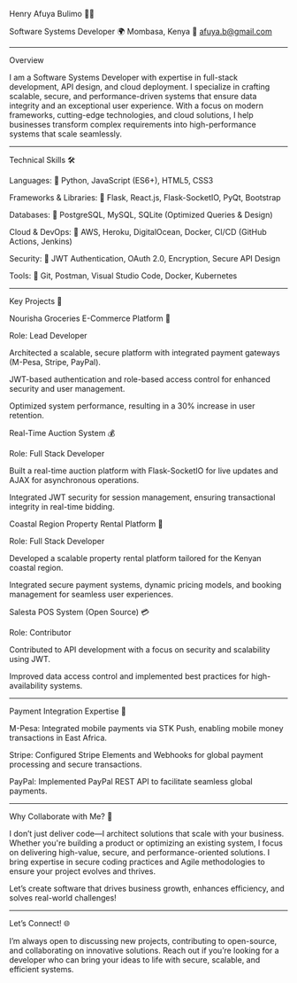 Henry Afuya Bulimo 👨‍💻

Software Systems Developer
🌍 Mombasa, Kenya
📧 afuya.b@gmail.com


---

Overview

I am a Software Systems Developer with expertise in full-stack development, API design, and cloud deployment. I specialize in crafting scalable, secure, and performance-driven systems that ensure data integrity and an exceptional user experience. With a focus on modern frameworks, cutting-edge technologies, and cloud solutions, I help businesses transform complex requirements into high-performance systems that scale seamlessly.


---

Technical Skills 🛠️

Languages:
🔹 Python, JavaScript (ES6+), HTML5, CSS3

Frameworks & Libraries:
🔹 Flask, React.js, Flask-SocketIO, PyQt, Bootstrap

Databases:
🔹 PostgreSQL, MySQL, SQLite (Optimized Queries & Design)

Cloud & DevOps:
🔹 AWS, Heroku, DigitalOcean, Docker, CI/CD (GitHub Actions, Jenkins)

Security:
🔹 JWT Authentication, OAuth 2.0, Encryption, Secure API Design

Tools:
🔹 Git, Postman, Visual Studio Code, Docker, Kubernetes


---

Key Projects 🚀

Nourisha Groceries E-Commerce Platform 🛒

Role: Lead Developer

Architected a scalable, secure platform with integrated payment gateways (M-Pesa, Stripe, PayPal).

JWT-based authentication and role-based access control for enhanced security and user management.

Optimized system performance, resulting in a 30% increase in user retention.


Real-Time Auction System 💰

Role: Full Stack Developer

Built a real-time auction platform with Flask-SocketIO for live updates and AJAX for asynchronous operations.

Integrated JWT security for session management, ensuring transactional integrity in real-time bidding.


Coastal Region Property Rental Platform 🏡

Role: Full Stack Developer

Developed a scalable property rental platform tailored for the Kenyan coastal region.

Integrated secure payment systems, dynamic pricing models, and booking management for seamless user experiences.


Salesta POS System (Open Source) 💳

Role: Contributor

Contributed to API development with a focus on security and scalability using JWT.

Improved data access control and implemented best practices for high-availability systems.



---

Payment Integration Expertise 💸

M-Pesa: Integrated mobile payments via STK Push, enabling mobile money transactions in East Africa.

Stripe: Configured Stripe Elements and Webhooks for global payment processing and secure transactions.

PayPal: Implemented PayPal REST API to facilitate seamless global payments.



---

Why Collaborate with Me? 🤝

I don’t just deliver code—I architect solutions that scale with your business. Whether you're building a product or optimizing an existing system, I focus on delivering high-value, secure, and performance-oriented solutions. I bring expertise in secure coding practices and Agile methodologies to ensure your project evolves and thrives.

Let’s create software that drives business growth, enhances efficiency, and solves real-world challenges!


---

Let’s Connect! 🌐

I’m always open to discussing new projects, contributing to open-source, and collaborating on innovative solutions. Reach out if you’re looking for a developer who can bring your ideas to life with secure, scalable, and efficient systems.
